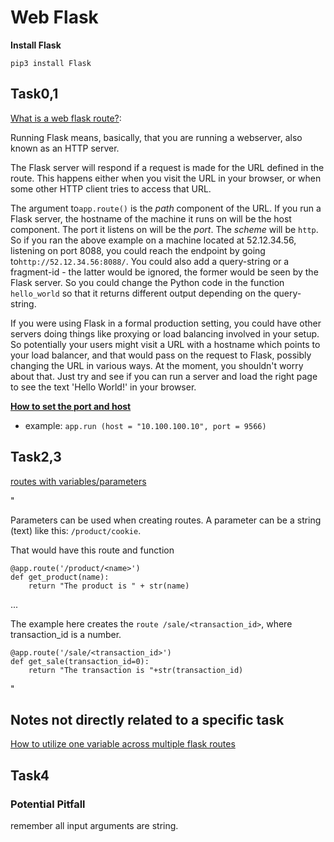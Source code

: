 # Web Flask

**Install Flask**

`pip3 install Flask`


## Task0,1

[What is a web flask route?](https://stackoverflow.com/questions/49915758/what-is-flask-route):

Running Flask means, basically, that you are running a webserver, also known as an HTTP server.

The Flask server will respond if a request is made for the URL defined in the route. This happens either when you visit the URL in your browser, or when some other HTTP client tries to access that URL.

The argument to`app.route()` is the *path* component of the URL. If you run a Flask server, the hostname of the machine it runs on will be the host component. The port it listens on will be the *port*. The *scheme* will be `http`. So if you ran the above example on a machine located at 52.12.34.56, listening on port 8088, you could reach the endpoint by going to`http://52.12.34.56:8088/`. You could also add a query-string or a fragment-id - the latter would be ignored, the former would be seen by the Flask server. So you could change the Python code in the function `hello_world` so that it returns different output depending on the query-string.

If you were using Flask in a formal production setting, you could have other servers doing things like proxying or load balancing involved in your setup. So potentially your users might visit a URL with a hostname which points to your load balancer, and that would pass on the request to Flask, possibly changing the URL in various ways. At the moment, you shouldn't worry about that. Just try and see if you can run a server and load the right page to see the text 'Hello World!' in your browser.

[**How to set the port and host**](https://stackoverflow.com/questions/49332853/how-set-the-host-and-the-port-of-a-flask-app-in-config-module)

* example: `app.run (host = "10.100.100.10", port = 9566)`

## Task2,3

[routes with variables/parameters](https://pythonbasics.org/flask-tutorial-routes/)

"

Parameters can be used when creating routes. A parameter can be a string (text) like this: `/product/cookie`.

That would have this route and function

    @app.route('/product/<name>')
    def get_product(name):
        return "The product is " + str(name)

...

The example here creates the `route /sale/<transaction_id>`, where transaction_id is a number.

    @app.route('/sale/<transaction_id>')
    def get_sale(transaction_id=0):
        return "The transaction is "+str(transaction_id)

"

## Notes not directly related to a specific task

[How to utilize one variable across multiple flask routes](https://stackoverflow.com/questions/27611216/how-to-pass-a-variable-between-flask-pages)


## Task4

### Potential Pitfall

remember all input arguments are string.